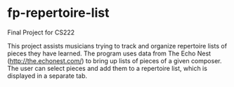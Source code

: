 # fp-repertoire-list
Final Project for CS222

This project assists musicians trying to track and organize repertoire lists of pieces they have learned.
The program uses data from The Echo Nest (http://the.echonest.com/) to bring up lists of pieces of a given composer.
The user can select pieces and add them to a repertoire list, which is displayed in a separate tab.
